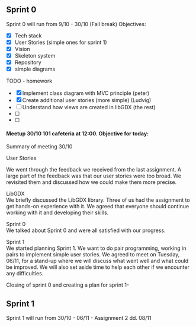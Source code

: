 ## Sprint 0
Sprint 0 will run from 9/10 - 30/10 (Fall break)
Objectives:

- [x] Tech stack
- [x] User Stories (simple ones for sprint 1)
- [x] Vision
- [x] Skeleton system
- [x] Repository
- [x] simple diagrams

TODO - homework
- [x] Implement class diagram with MVC principle (peter)
- [x] Create additional user stories (more simple) (Ludvig)
- [ ] Understand how views are created in libGDX (the rest)
- [ ]
- [ ]

 #### Meetup 30/10 101 cafeteria at 12:00. Objective for today:
Summary of meeting 30/10

User Stories <br>

We went through the feedback we received from the last assignment. A large part of the feedback was that our user stories were too broad. We revisited them and discussed how we could make them more precise.

LibGDX <br>
We briefly discussed the LibGDX library. Three of us had the assignment to get hands-on experience with it. We agreed that everyone should continue working with it and developing their skills.

Sprint 0 <br>
We talked about Sprint 0 and were all satisfied with our progress.

Sprint 1 <br>
We started planning Sprint 1. We want to do pair programming, working in pairs to implement simple user stories. We agreed to meet on Tuesday, 06/11, for a stand-up where we will discuss what went well and what could be improved. We will also set aside time to help each other if we encounter any difficulties.


Closing of sprint 0 and creating a plan for sprint 1-

## Sprint 1
Sprint 1 will run from 30/10 - 06/11 - Assignment 2 dd. 08/11


